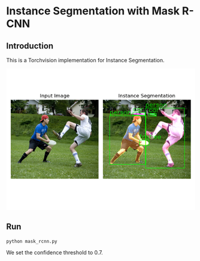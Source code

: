 # Instance Segmentation with Mask R-CNN

## Introduction
This is a Torchvision implementation for Instance Segmentation.

![image](https://github.com/byunghyun23/instance-segmentation/blob/main/assets/fig1.png)

## Run
```
python mask_rcnn.py
```
We set the confidence threshold to 0.7.
